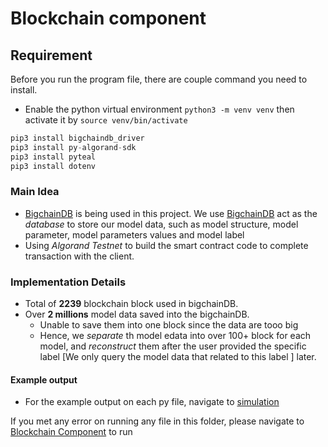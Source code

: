 # Blockchain component

## Requirement
Before you run the program file, there are couple command you need to install.
- Enable the python virtual environment `python3 -m venv venv` then activate it by `source venv/bin/activate`

```python
pip3 install bigchaindb_driver
pip3 install py-algorand-sdk
pip3 install pyteal
pip3 install dotenv
```

### Main Idea
- [BigchainDB](https://www.bigchaindb.com/) is being used in this project. We use [BigchainDB](https://www.bigchaindb.com/) act as the *database* to store our model data, such as model structure, model parameter, model parameters values and model label
- Using *Algorand Testnet* to build the smart contract code to complete transaction with the client.

### Implementation Details
- Total of **2239** blockchain block used in bigchainDB. 
- Over **2 millions** model data saved into the bigchainDB. 
    - Unable to save them into one block since the data are tooo big
    - Hence, we *separate* th model edata into over 100+ block for each model, and *reconstruct* them after the user provided the specific label [We only query the model data that related to this label ] later.

#### Example output
- For the example output on each py file, navigate to [simulation](https://github.com/AI-and-Blockchain/F22_Federated_Learning_With_Flexible_Labels/tree/main/Simulation)

If you met any error on running any file in this folder, please navigate to [Blockchain Component](https://github.com/AI-and-Blockchain/F22_Federated_Learning_With_Flexible_Labels/tree/main/Blockchain%20Component) to run 

